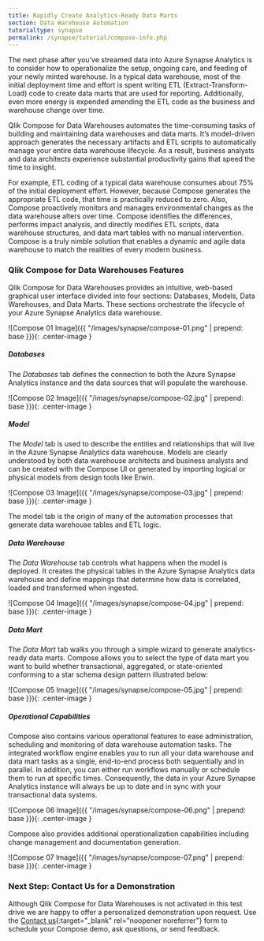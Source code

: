 ```yaml
---
title: Rapidly Create Analytics-Ready Data Marts
section: Data Warehouse Automation
tutorialtype: synapse
permalink: /synapse/tutorial/compose-info.php
---
```


The next phase after you’ve streamed data into Azure Synapse Analytics is to consider how to
operationalize the setup, ongoing care, and feeding of your newly minted
warehouse. In a typical data warehouse, most of the initial deployment time and
effort is spent writing ETL (Extract-Transform-Load) code to create data marts
that are used for reporting.  Additionally, even more energy is expended
amending the ETL code as the business and warehouse change over time. 

Qlik Compose for Data Warehouses automates the time-consuming
tasks of building and maintaining data warehouses and data marts. It’s
model-driven approach generates the necessary artifacts and ETL scripts to
automatically manage your entire data warehouse lifecycle. As a result,
business analysts and data architects experience substantial productivity gains
that speed the time to insight. 

For example, ETL coding of a typical data warehouse consumes about 75% of the
initial deployment effort. However, because Compose generates the appropriate
ETL code, that time is practically reduced to zero. Also, Compose proactively
monitors and manages environmental changes as the data warehouse alters over
time. Compose identifies the differences, performs impact analysis, and
directly modifies ETL scripts, data warehouse structures, and data mart tables
with no manual intervention. Compose is a truly nimble solution that enables a
dynamic and agile data warehouse to match the realities of every modern
business.


### Qlik Compose for Data Warehouses Features

Qlik Compose for Data Warehouses provides an intuitive, web-based graphical
user interface divided into four sections: Databases, Models, Data Warehouses,
and Data Marts. These sections orchestrate the lifecycle of your Azure Synapse Analytics data
warehouse.

![Compose 01 Image]({{ "/images/synapse/compose-01.png" | prepend: base }}){: .center-image }

##### Databases

The *Databases* tab defines the connection to both the Azure Synapse Analytics instance and the
data sources that will populate the warehouse.

![Compose 02 Image]({{ "/images/synapse/compose-02.jpg" | prepend: base }}){: .center-image }

##### Model 

The *Model* tab is used to describe the entities and relationships that will live
in the Azure Synapse Analytics data warehouse. Models are clearly understood by both data
warehouse architects and business analysts and can be created with the Compose
UI or generated by importing logical or physical models from design tools like
Erwin.

![Compose 03 Image]({{ "/images/synapse/compose-03.jpg" | prepend: base }}){: .center-image }

The model tab is the origin of many of the automation processes that generate
data warehouse tables and ETL logic.

##### Data Warehouse

The *Data Warehouse* tab controls what happens when the model is deployed. It
creates the physical tables in the Azure Synapse Analytics data warehouse and define mappings
that determine how data is correlated, loaded and transformed when ingested.

![Compose 04 Image]({{ "/images/synapse/compose-04.jpg" | prepend: base }}){: .center-image }

##### Data Mart

The *Data Mart* tab walks you through a simple wizard to generate analytics-ready
data marts. Compose allows you to select the type of data mart you want to
build whether transactional, aggregated, or state-oriented conforming to a star
schema design pattern illustrated below:

![Compose 05 Image]({{ "/images/synapse/compose-05.jpg" | prepend: base }}){: .center-image }

##### Operational Capabilities

Compose also contains various operational features to ease administration,
scheduling and monitoring of data warehouse automation tasks. The integrated
workflow engine enables you to run all your data warehouse and data mart tasks
as a single, end-to-end process both sequentially and in parallel. In addition,
you can either run workflows manually or schedule them to run at specific
times. Consequently, the data in your Azure Synapse Analytics instance will always be up to
date and in sync with your transactional data systems.  

![Compose 06 Image]({{ "/images/synapse/compose-06.png" | prepend: base }}){: .center-image }

Compose also provides additional operationalization capabilities including
change management and documentation generation.

![Compose 07 Image]({{ "/images/synapse/compose-07.png" | prepend: base }}){: .center-image }

### Next Step: Contact Us for a Demonstration

Although Qlik Compose for Data Warehouses is not activated in this test
drive we are happy to offer a personalized demonstration upon request. Use the
[Contact us](https://www.qlik.com/us/try-or-buy/buy-now?campaignid=7013z000001TGhu){:target="_blank" rel="noopener noreferrer"}
form to schedule your Compose demo, ask questions, or send feedback.
